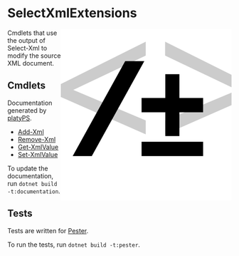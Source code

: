 SelectXmlExtensions
===================

<img src="SelectXmlExtensions.svg" alt="SelectXmlExtensions icon" align="right" />

Cmdlets that use the output of Select-Xml to modify the source XML document.

Cmdlets
-------

Documentation generated by [platyPS](https://github.com/PowerShell/platyPS).

- [Add-Xml](docs/Add-Xml.md)
- [Remove-Xml](docs/Remove-Xml.md)
- [Get-XmlValue](docs/Get-XmlValue.md)
- [Set-XmlValue](docs/Set-XmlValue.md)

To update the documentation, run `dotnet build -t:documentation`.

Tests
-----

Tests are written for [Pester](https://github.com/Pester/Pester).

To run the tests, run `dotnet build -t:pester`.

